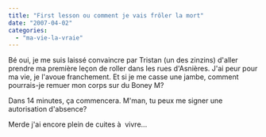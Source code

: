 ```yaml
---
title: "First lesson ou comment je vais frôler la mort"
date: "2007-04-02"
categories: 
  - "ma-vie-la-vraie"
---
```


Bé oui, je me suis laissé convaincre par Tristan (un des zinzins) d'aller prendre ma première leçon de roller dans les rues d'Asnières. J'ai peur pour ma vie, je l'avoue franchement. Et si je me casse une jambe, comment pourrais-je remuer mon corps sur du Boney M?

Dans 14 minutes, ça commencera. M'man, tu peux me signer une autorisation d'absence?

Merde j'ai encore plein de cuites à  vivre...
